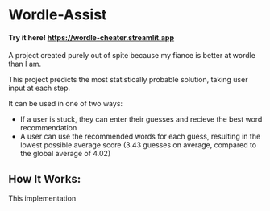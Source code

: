 # Wordle-Assist

#### Try it here! https://wordle-cheater.streamlit.app

A project created purely out of spite because my fiance is better at wordle than I am. 

This project predicts the most statistically probable solution, taking user input at each step.

It can be used in one of two ways:

* If a user is stuck, they can enter their guesses and recieve the best word recommendation
* A user can use the recommended words for each guess, resulting in the lowest possible average score (3.43 guesses on average, compared to the global average of 4.02)

## How It Works:

This implementation 


